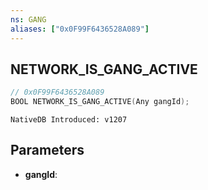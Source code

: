 ```yaml
---
ns: GANG
aliases: ["0x0F99F6436528A089"]
---
```

## NETWORK_IS_GANG_ACTIVE

```c
// 0x0F99F6436528A089
BOOL NETWORK_IS_GANG_ACTIVE(Any gangId);
```

```
NativeDB Introduced: v1207
```

## Parameters
* **gangId**:
